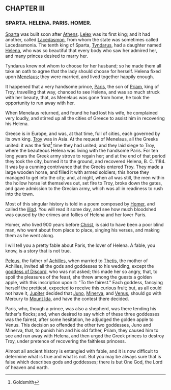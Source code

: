
## CHAPTER III

### SPARTA. HELENA. PARIS. HOMER.

[Sparta](https://en.wikipedia.org/wiki/Sparta) was built soon after [Athens](https://en.wikipedia.org/wiki/Athens). [Lelex](https://en.wikipedia.org/wiki/Lelex_(king_of_Sparta)) was its first king; and it had another, called [Lacedasmon](https://en.wikipedia.org/wiki/Lacedaemon_(mythology)), from whom the state was sometimes called Lacedasmonia. The tenth king of Sparta, [Tyndarus](https://en.wikipedia.org/wiki/Tyndareus), had a daughter named [Helena](https://en.wikipedia.org/wiki/Helen_of_Troy), who was so beautiful that every body who saw her admired her, and many princes desired to marry her.

Tyndarus knew not whom to choose for her husband; so he made them all take an oath to agree that the lady should choose for herself. Helena fixed upon [Menelaus](https://en.wikipedia.org/wiki/Menelaus); they were married, and lived together happily enough.

It happened that a very handsome prince, [Paris](https://en.wikipedia.org/wiki/Paris_(mythology)), the son of [Priam](https://en.wikipedia.org/wiki/Priam), king of Troy, travelling that way, chanced to see Helena, and was so much struck with her beauty, that, as Menelaus was gone from home, he took the opportunity to run away with her.

When Menelaus returned, and found he had lost his wife, he complained very loudly, and stirred up all the cities of Greece to assist him in recovering his Helena.

Greece is in Europe, and was, at that time, full of cities, each governed by its own king. [Troy](https://en.wikipedia.org/wiki/Troy) was in Asia. At the request of Menelaus, all the Greeks united: it was the first[^1] time they had united; and they laid siege to Troy, where the beauteous Helena was living with the handsome Paris. For ten long years the Greek army strove to regain her; and at the end of that period they took the city, burned it to the ground, and recovered Helena, B. C. 1184. It was by a cunning contrivance that the Greeks entered Troy. They made a large wooden horse, and filled it with armed soldiers; this horse they managed to get into the city; and, at night, when all was still, the men within the hollow horse let themselves out, set fire to Troy, broke down the gates, and gave admission to the Grecian army, which was all in readiness to rush into the town.
[^1]: Goldsmith

Most of this singular history is told in a poem composed by [Homer](https://en.wikipedia.org/wiki/Homer), and called the *[Iliad](https://en.wikipedia.org/wiki/Iliad)*. You will read it some day, and see how much bloodshed was caused by the crimes and follies of Helena and her lover Paris.

Homer, who lived 900 years before [Christ](https://en.wikipedia.org/wiki/Christ), is said to have been a poor blind man, who went about from place to place, singing his verses, and making them as he went along.

I will tell you a pretty fable about Paris, the lover of Helena. A fable, you know, is a story that is not true.

[Peleus](https://en.wikipedia.org/wiki/Peleus), the father of [Achilles](https://en.wikipedia.org/wiki/Achilles), when married to [Thetis](https://en.wikipedia.org/wiki/Thetis), the mother of Achilles, invited all the gods and goddesses to his wedding, except the [goddess of Discord](https://en.wikipedia.org/wiki/Eris_(mythology)), who was not asked; this made her so angry, that, to spoil the pleasures of the feast, she threw among the guests a golden apple, with this inscription upon it: "To the fairest." Each goddess, fancying herself the prettiest, expected to receive this curious fruit; but, as all could not have it, [Jupiter](https://en.wikipedia.org/wiki/Jupiter_(mythology)) decided that [Juno](https://en.wikipedia.org/wiki/Juno_(mythology)), [Minerva](https://en.wikipedia.org/wiki/Minerva), and [Venus](https://en.wikipedia.org/wiki/Venus_(mythology)), should go with Mercury to [Mount Ida](https://en.wikipedia.org/wiki/Mount_Ida), and have the contest there decided.

Paris, who, though a prince, was also a shepherd, was there tending his father's flocks; and, when desired to say which of these three goddesses was the fairest, after some hesitation, he adjudged the golden apple to Venus. This decision so offended the other two goddesses, Juno and Minerva, that, to punish him and his old father, Priam, they caused him to see and run away with Helena, and then urged the Greek princes to destroy Troy, under pretence of recovering the faithless princess.

Almost all ancient history is entangled with fable, and it is now difficult to determine what is true and what is not. But you may be always sure that is false which describes gods and goddesses; there is but One God, the Lord of heaven and earth.